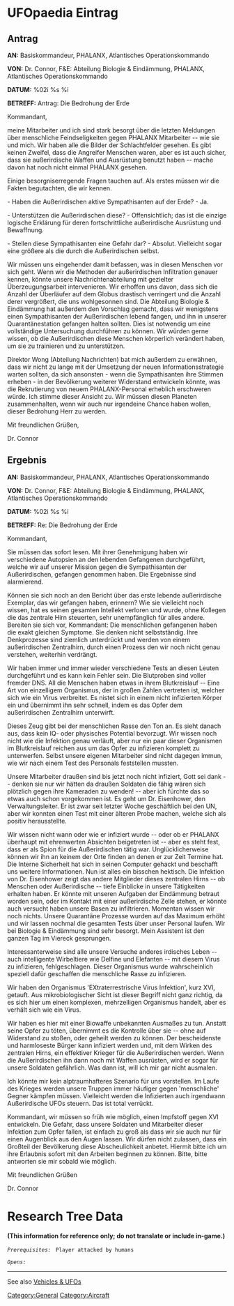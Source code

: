 # UFOpaedia Eintrag

## Antrag

**AN:** Basiskommandeur, PHALANX, Atlantisches Operationskommando

**VON:** Dr. Connor, F&E: Abteilung Biologie & Eindämmung, PHALANX,
Atlantisches Operationskommando

**DATUM:** %02i %s %i

**BETREFF:** Antrag: Die Bedrohung der Erde

Kommandant,

meine Mitarbeiter und ich sind stark besorgt über die letzten Meldungen
über menschliche Feindseligkeiten gegen PHALANX Mitarbeiter -- wie sie
und mich. Wir haben alle die Bilder der Schlachtfelder gesehen. Es gibt
keinen Zweifel, dass die Angreifer Menschen waren, aber es ist auch
sicher, dass sie außerirdische Waffen und Ausrüstung benutzt haben --
mache davon hat noch nicht einmal PHALANX gesehen.

Einige besorgniserregende Fragen tauchen auf. Als erstes müssen wir die
Fakten begutachten, die wir kennen.

\- Haben die Außerirdischen aktive Sympathisanten auf der Erde? - Ja.

\- Unterstützen die Außerirdischen diese? - Offensichtlich; das ist die
einzige logische Erklärung für deren fortschrittliche außerirdische
Ausrüstung und Bewaffnung.

\- Stellen diese Sympathisanten eine Gefahr dar? - Absolut. Vielleicht
sogar eine größere als die durch die Außerirdischen selbst.

Wir müssen uns eingehender damit befassen, was in diesen Menschen vor
sich geht. Wenn wir die Methoden der außerirdischen Infiltration genauer
kennen, könnte unsere Nachrichtenabteilung mit gezielter
Überzeugungsarbeit intervenieren. Wir erhoffen uns davon, dass sich die
Anzahl der Überläufer auf dem Globus drastisch verringert und die Anzahl
derer vergrößert, die uns wohlgesonnen sind. Die Abteilung Biologie &
Eindämmung hat außerdem den Vorschlag gemacht, dass wir wenigstens einen
Sympathisanten der Außerirdischen lebend fangen, und ihn in unserer
Quarantänestation gefangen halten sollten. Dies ist notwendig um eine
vollständige Untersuchung durchführen zu können. Wir würden gerne
wissen, ob die Außerirdischen diese Menschen körperlich verändert haben,
um sie zu trainieren und zu unterstützen.

Direktor Wong (Abteilung Nachrichten) bat mich außerdem zu erwähnen,
dass wir nicht zu lange mit der Umsetzung der neuen
Informationsstrategie warten sollten, da sich ansonsten - wenn die
Sympathisanten ihre Stimmen erheben - in der Bevölkerung weiterer
Widerstand entwickeln könnte, was die Rekrutierung von neuem
PHALANX-Personal erheblich erschweren würde. Ich stimme dieser Ansicht
zu. Wir müssen diesen Planeten zusammenhalten, wenn wir auch nur
irgendeine Chance haben wollen, dieser Bedrohung Herr zu werden.

Mit freundlichen Grüßen,

Dr. Connor

## Ergebnis

**AN:** Basiskommandeur, PHALANX, Atlantisches Operationskommando

**VON:** Dr. Connor, F&E: Abteilung Biologie & Eindämmung, PHALANX,
Atlantisches Operationskommando

**DATUM:** %02i %s %i

**BETREFF:** Re: Die Bedrohung der Erde

Kommandant,

Sie müssen das sofort lesen. Mit ihrer Genehmigung haben wir
verschiedene Autopsien an den lebenden Gefangenen durchgeführt, welche
wir auf unserer Mission gegen die Sympathisanten der Außerirdischen,
gefangen genommen haben. Die Ergebnisse sind alarmierend.

Können sie sich noch an den Bericht über das erste lebende außerirdische
Exemplar, das wir gefangen haben, erinnern? Wie sie vielleicht noch
wissen, hat es seinen gesamten Intellekt verloren und wurde, ohne
Kollegen die das zentrale Hirn steuerten, sehr unempfänglich für alles
andere. Bereiten sie sich vor, Kommandant: Die menschlichen gefangenen
haben die exakt gleichen Symptome. Sie denken nicht selbstständig. Ihre
Denkprozesse sind ziemlich unterdrückt und werden von einem
außerirdischen Zentralhirn, durch einen Prozess den wir noch nicht genau
verstehen, weiterhin verdrängt.

Wir haben immer und immer wieder verschiedene Tests an diesen Leuten
durchgeführt und es kann kein Fehler sein. Die Blutproben sind voller
fremder DNS. All die Menschen haben etwas in ihrem Blutkreislauf -- Eine
Art von einzelligem Organismus, der in großen Zahlen vertreten ist,
welcher sich wie ein Virus verbreitet. Es nistet sich in einem nicht
infizierten Körper ein und übernimmt ihn sehr schnell, indem es das
Opfer dem außerirdischen Zentralhirn unterwirft.

Dieses Zeug gibt bei der menschlichen Rasse den Ton an. Es sieht danach
aus, dass kein IQ- oder physisches Potential bevorzugt. Wir wissen noch
nicht wie die Infektion genau verläuft, aber nur ein paar dieser
Organismen im Blutkreislauf reichen aus um das Opfer zu infizieren
komplett zu unterwerfen. Selbst unsere eigenen Mitarbeiter sind nicht
dagegen immun, wie wir nach einem Test des Personals feststellen
mussten.

Unsere Mitarbeiter draußen sind bis jetzt noch nicht infiziert, Gott sei
dank -- denken sie nur wir hätten da draußen Soldaten die fähig wären
sich plötzlich gegen ihre Kameraden zu wenden! -- aber ich fürchte das
so etwas auch schon vorgekommen ist. Es geht um Dr. Eisenhower, den
Verwaltungsleiter. Er ist zwar seit letzter Woche geschäftlich bei den
UN, aber wir konnten einen Test mit einer älteren Probe machen, welche
sich als positiv herausstellte.

Wir wissen nicht wann oder wie er infiziert wurde -- oder ob er PHALANX
überhaupt mit ehrenwerten Absichten beigetreten ist -- aber es steht
fest, dass er als Spion für die Außerirdischen tätig war.
Unglücklicherweise können wir ihn an keinem der Orte finden an denen er
zur Zeit Termine hat. Die Interne Sicherheit hat sich in seinen Computer
gehackt und beschafft uns weitere Informationen. Nun ist alles ein
bisschen hektisch. Die Infektion von Dr. Eisenhower zeigt das andere
Mitglieder dieses zentralen Hirns -- ob Menschen oder Außerirdische --
tiefe Einblicke in unsere Tätigkeiten erhalten haben. Er könnte mit
unseren Aufgaben der Eindämmung betraut worden sein, oder im Kontakt mit
einer außerirdische Zelle stehen, er könnte auch versucht haben unsere
Basen zu infiltrieren. Momentan wissen wir noch nichts. Unsere
Quarantäne Prozesse wurden auf das Maximum erhöht und wir lassen nochmal
die gesamten Tests über unser Personal laufen. Wir bei Biologie &
Eindämmung sind sehr besorgt. Mein Assistent ist den ganzen Tag im
Viereck gesprungen.

Interessanterweise sind alle unsere Versuche anderes irdisches Leben --
auch intelligente Wirbeltiere wie Delfine und Elefanten -- mit diesem
Virus zu infizieren, fehlgeschlagen. Dieser Organismus wurde
wahrscheinlich speziell dafür geschaffen die menschliche Rasse zu
infizieren.

Wir haben den Organismus 'EXtraterrestrische Virus Infektion', kurz XVI,
getauft. Aus mikrobiologischer Sicht ist dieser Begriff nicht ganz
richtig, da es sich hier um einen komplexen, mehrzelligen Organismus
handelt, aber es verhält sich wie ein Virus.

Wir haben es hier mit einer Biowaffe unbekannten Ausmaßes zu tun.
Anstatt seine Opfer zu töten, übernimmt es die Kontrolle über sie --
ohne auf Widerstand zu stoßen, oder geheilt werden zu können. Der
bescheidenste und harmloseste Bürger kann infiziert werden und, mit dem
Wirken des zentralen Hirns, ein effektiver Krieger für die
Außerirdischen werden. Wenn die Außerirdischen ihn dann noch mit Waffen
ausrüsten, wird er sogar für unsere Soldaten gefährlich. Was dann ist,
will ich mir gar nicht ausmalen.

Ich könnte mir kein alptraumhafteres Szenario für uns vorstellen. Im
Laufe des Krieges werden unsere Truppen immer häufiger gegen
'menschliche' Gegner kämpfen müssen. Vielleicht werden die Infizierten
auch irgendwann Außerirdische UFOs steuern. Das ist total verrückt.

Kommandant, wir müssen so früh wie möglich, einen Impfstoff gegen XVI
entwickeln. Die Gefahr, dass unsere Soldaten und Mitarbeiter dieser
Infektion zum Opfer fallen, ist einfach zu groß als dass wir sie auch
nur für einen Augenblick aus den Augen lassen. Wir dürfen nicht
zulassen, dass ein Großteil der Bevölkerung diese Abscheulichkeit
anbetet. Hiermit bitte ich um ihre Erlaubnis sofort mit den Arbeiten
beginnen zu können. Bitte, bitte antworten sie mir sobald wie möglich.

Mit freundlichen Grüßen

Dr. Connor

# Research Tree Data

**(This information for reference only; do not translate or include
in-game.)**

*`Prerequisites:`*
` Player attacked by humans`

*`Opens:`*

------------------------------------------------------------------------

See also [Vehicles & UFOs](Vehicles_&_UFOs "wikilink")

[Category:General](Category:General "wikilink")
[Category:Aircraft](Category:Aircraft "wikilink")
